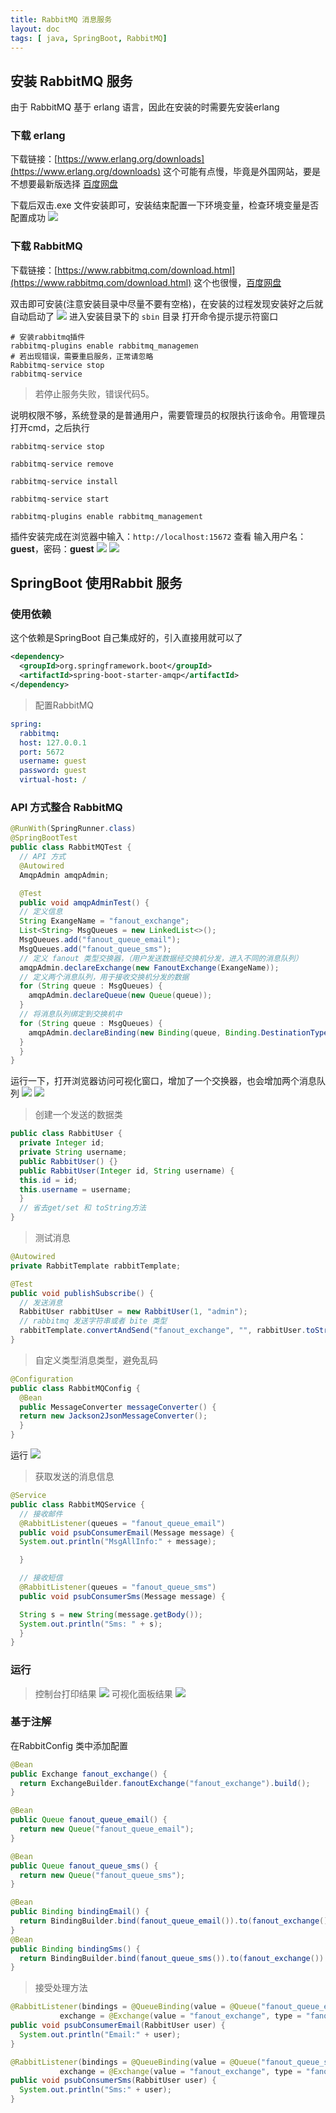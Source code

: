 ```yaml
---
title: RabbitMQ 消息服务
layout: doc
tags: [ java, SpringBoot, RabbitMQ]
---
```


## 安装 RabbitMQ 服务
由于 RabbitMQ 基于 erlang 语言，因此在安装的时需要先安装erlang
### 下载 erlang
 下载链接：[https://www.erlang.org/downloads](https://www.erlang.org/downloads) 
这个可能有点慢，毕竟是外国网站，要是不想要最新版选择 [百度网盘](https://pan.baidu.com/s/1c848j2odvZxwHvplJVsJ8A?p=b21g)

下载后双击.exe 文件安装即可，安装结束配置一下环境变量，检查环境变量是否配置成功
![](https://raw.githubusercontent.com/xing403/images-repo/main/assets/website/20220513122457.png) 
### 下载 RabbitMQ
 下载链接：[https://www.rabbitmq.com/download.html](https://www.rabbitmq.com/download.html) 
这个也很慢，[百度网盘](https://pan.baidu.com/s/1sbaNeA3ofyCVncv-MxaKeQ?p=zgkj)

双击即可安装(注意安装目录中尽量不要有空格)，在安装的过程发现安装好之后就自动启动了
![](https://raw.githubusercontent.com/xing403/images-repo/main/assets/website/20220513123209.png)
进入安装目录下的 `sbin` 目录 打开命令提示提示符窗口
```shell
# 安装rabbitmq插件
rabbitmq-plugins enable rabbitmq_managemen
# 若出现错误，需要重启服务，正常请忽略
Rabbitmq-service stop
rabbitmq-service
```
> 若停止服务失败，错误代码5。

说明权限不够，系统登录的是普通用户，需要管理员的权限执行该命令。用管理员打开cmd，之后执行
```shell
rabbitmq-service stop

rabbitmq-service remove

rabbitmq-service install

rabbitmq-service start

rabbitmq-plugins enable rabbitmq_management
```
插件安装完成在浏览器中输入：`http://localhost:15672` 查看
输入用户名：**guest**，密码：**guest**
![](https://raw.githubusercontent.com/xing403/images-repo/main/assets/website/20220513125213.png)
![](https://raw.githubusercontent.com/xing403/images-repo/main/assets/website/20220513125314.png)
## SpringBoot 使用Rabbit 服务
### 使用依赖

这个依赖是SpringBoot 自己集成好的，引入直接用就可以了
```xml
<dependency>
  <groupId>org.springframework.boot</groupId>
  <artifactId>spring-boot-starter-amqp</artifactId>
</dependency>
```
> 配置RabbitMQ

```yaml
spring:
  rabbitmq:
  host: 127.0.0.1
  port: 5672
  username: guest
  password: guest
  virtual-host: /
```
### API 方式整合 RabbitMQ
```java
@RunWith(SpringRunner.class)
@SpringBootTest
public class RabbitMQTest {
  // API 方式
  @Autowired
  AmqpAdmin amqpAdmin;

  @Test
  public void amqpAdminTest() {
  // 定义信息
  String ExangeName = "fanout_exchange";
  List<String> MsgQueues = new LinkedList<>();
  MsgQueues.add("fanout_queue_email");
  MsgQueues.add("fanout_queue_sms");
  // 定义 fanout 类型交换器，（用户发送数据经交换机分发，进入不同的消息队列）
  amqpAdmin.declareExchange(new FanoutExchange(ExangeName));
  // 定义两个消息队列，用于接收交换机分发的数据
  for (String queue : MsgQueues) {
    amqpAdmin.declareQueue(new Queue(queue));
  }
  // 将消息队列绑定到交换机中
  for (String queue : MsgQueues) {
    amqpAdmin.declareBinding(new Binding(queue, Binding.DestinationType.QUEUE, ExangeName, "", null));
  }
  }
}
```
运行一下，打开浏览器访问可视化窗口，增加了一个交换器，也会增加两个消息队列
![](https://raw.githubusercontent.com/xing403/images-repo/main/assets/website/20220513130858.png)
![](https://raw.githubusercontent.com/xing403/images-repo/main/assets/website/20220513130959.png)
> 创建一个发送的数据类
```java
public class RabbitUser {
  private Integer id;
  private String username;
  public RabbitUser() {}
  public RabbitUser(Integer id, String username) {
  this.id = id;
  this.username = username;
  }
  // 省去get/set 和 toString方法
}
```
> 测试消息
```java
@Autowired
private RabbitTemplate rabbitTemplate;

@Test
public void publishSubscribe() {
  // 发送消息
  RabbitUser rabbitUser = new RabbitUser(1, "admin");
  // rabbitmq 发送字符串或者 bite 类型
  rabbitTemplate.convertAndSend("fanout_exchange", "", rabbitUser.toString());
}
```
> 自定义类型消息类型，避免乱码
```java
@Configuration
public class RabbitMQConfig {
  @Bean
  public MessageConverter messageConverter() {
  return new Jackson2JsonMessageConverter();
  }
}
```
运行
![](https://raw.githubusercontent.com/xing403/images-repo/main/assets/website/20220513135933.png)
> 获取发送的消息信息
```java
@Service
public class RabbitMQService {
  // 接收邮件
  @RabbitListener(queues = "fanout_queue_email")
  public void psubConsumerEmail(Message message) {
  System.out.println("MsgAllInfo:" + message);

  }

  // 接收短信
  @RabbitListener(queues = "fanout_queue_sms")
  public void psubConsumerSms(Message message) {

  String s = new String(message.getBody());
  System.out.println("Sms: " + s);
  }
}
```
### 运行
> 控制台打印结果
![](https://raw.githubusercontent.com/xing403/images-repo/main/assets/website/20220513164607.png)
> 可视化面板结果
![](https://raw.githubusercontent.com/xing403/images-repo/main/assets/website/20220513164650.png)

### 基于注解
在RabbitConfig 类中添加配置

```java
@Bean
public Exchange fanout_exchange() {
  return ExchangeBuilder.fanoutExchange("fanout_exchange").build();
}

@Bean
public Queue fanout_queue_email() {
  return new Queue("fanout_queue_email");
}

@Bean
public Queue fanout_queue_sms() {
  return new Queue("fanout_queue_sms");
}

@Bean
public Binding bindingEmail() {
  return BindingBuilder.bind(fanout_queue_email()).to(fanout_exchange()).with("").noargs();
}
@Bean
public Binding bindingSms() {
  return BindingBuilder.bind(fanout_queue_sms()).to(fanout_exchange()).with("").noargs();
}
```
> 接受处理方法
```java
@RabbitListener(bindings = @QueueBinding(value = @Queue("fanout_queue_email"),
           exchange = @Exchange(value = "fanout_exchange", type = "fanout")))
public void psubConsumerEmail(RabbitUser user) {
  System.out.println("Email:" + user);
}

@RabbitListener(bindings = @QueueBinding(value = @Queue("fanout_queue_sms"),
           exchange = @Exchange(value = "fanout_exchange", type = "fanout")))
public void psubConsumerSms(RabbitUser user) {
  System.out.println("Sms:" + user);
}
```
